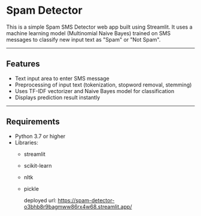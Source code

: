 # Spam Detector

This is a simple Spam SMS Detector web app built using Streamlit. It uses a machine learning model (Multinomial Naive Bayes) trained on SMS messages to classify new input text as "Spam" or "Not Spam".

---

## Features

- Text input area to enter SMS message
- Preprocessing of input text (tokenization, stopword removal, stemming)
- Uses TF-IDF vectorizer and Naive Bayes model for classification
- Displays prediction result instantly

---

## Requirements

- Python 3.7 or higher
- Libraries:
  - streamlit
  - scikit-learn
  - nltk
  - pickle
 
    deployed url:
    https://spam-detector-o3bhb8r9bagmww86rx4w68.streamlit.app/
